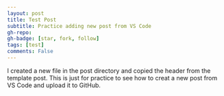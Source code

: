 ```yaml
---
layout: post
title: Test Post
subtitle: Practice adding new post from VS Code
gh-repo: 
gh-badge: [star, fork, follow]
tags: [test]
comments: False
---
```


I created a new file in the post directory and copied the header from the template post. This is just for practice to see how to creat a new post from VS Code and upload it to GitHub.